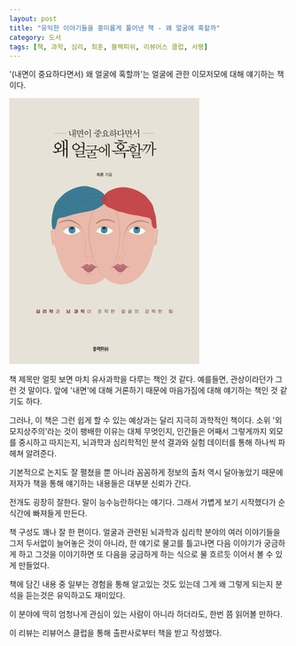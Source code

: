 ```yaml
---
layout: post
title: "유익한 이야기들을 흥미롭게 풀어낸 책 - 왜 얼굴에 혹할까"
category: 도서
tags: [책, 과학, 심리, 최훈, 블랙피쉬, 리뷰어스 클럽, 서평]
---
```


'(내면이 중요하다면서) 왜 얼굴에 혹할까'는
얼굴에 관한 이모저모에 대해 얘기하는 책이다.

![표지](/images/why-are-you-attracted-to-face-book-h480.jpg)

책 제목만 얼핏 보면 마치 유사과학을 다루는 책인 것 같다.
예를들면, 관상이라던가 그런 것 말이다.
앞에 '내면'에 대해 거론하기 때문에
마음가짐에 대해 얘기하는 책인 것 같기도 하다.

그러나, 이 책은 그런 쉽게 할 수 있는 예상과는 달리
지극히 과학적인 책이다.
소위 '외모지상주의'라는 것이 팽배한 이유는 대체 무엇인지,
인간들은 어째서 그렇게까지 외모를 중시하고 따지는지,
뇌과학과 심리학적인 분석 결과와 실험 데이터를 통해 하나씩 파헤쳐 알려준다.

기본적으로 논지도 잘 펼쳤을 뿐 아니라
꼼꼼하게 정보의 출처 역시 달아놓았기 때문에
저자가 책을 통해 얘기하는 내용들은 대부분 신뢰가 간다.

전개도 굉장히 잘한다.
말이 능수능란하다는 얘기다.
그래서 가볍게 보기 시작했다가 순식간에 빠져들게 만든다.

책 구성도 꽤나 잘 한 편이다.
얼굴과 관련된 뇌과학과 심리학 분야의 여러 이야기들을 그저 두서없이 늘어놓은 것이 아니라,
한 얘기로 물고를 틀고나면 다음 이야기가 궁금하게 하고
그것을 이야기하면 또 다음을 궁금하게 하는 식으로
물 흐르듯 이어서 볼 수 있게 만들었다.

책에 담긴 내용 중 일부는 경험을 통해 알고있는 것도 있는데
그게 왜 그렇게 되는지 분석을 듣는것은 유익하고도 재미있다.

이 분야에 딱히 엄청나게 관심이 있는 사람이 아니라 하더라도,
한번 쯤 읽어볼 만하다.



<div class="im im-info">
이 리뷰는 리뷰어스 클럽을 통해 출판사로부터 책을 받고 작성했다.
</div>
